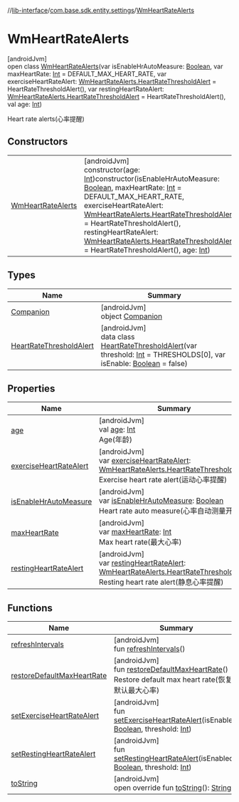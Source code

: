 //[lib-interface](../../../index.md)/[com.base.sdk.entity.settings](../index.md)/[WmHeartRateAlerts](index.md)

# WmHeartRateAlerts

[androidJvm]\
open class [WmHeartRateAlerts](index.md)(var isEnableHrAutoMeasure: [Boolean](https://kotlinlang.org/api/latest/jvm/stdlib/kotlin/-boolean/index.html), var maxHeartRate: [Int](https://kotlinlang.org/api/latest/jvm/stdlib/kotlin/-int/index.html) = DEFAULT_MAX_HEART_RATE, var exerciseHeartRateAlert: [WmHeartRateAlerts.HeartRateThresholdAlert](-heart-rate-threshold-alert/index.md) = HeartRateThresholdAlert(), var restingHeartRateAlert: [WmHeartRateAlerts.HeartRateThresholdAlert](-heart-rate-threshold-alert/index.md) = HeartRateThresholdAlert(), val age: [Int](https://kotlinlang.org/api/latest/jvm/stdlib/kotlin/-int/index.html))

Heart rate alerts(心率提醒)

## Constructors

| | |
|---|---|
| [WmHeartRateAlerts](-wm-heart-rate-alerts.md) | [androidJvm]<br>constructor(age: [Int](https://kotlinlang.org/api/latest/jvm/stdlib/kotlin/-int/index.html))constructor(isEnableHrAutoMeasure: [Boolean](https://kotlinlang.org/api/latest/jvm/stdlib/kotlin/-boolean/index.html), maxHeartRate: [Int](https://kotlinlang.org/api/latest/jvm/stdlib/kotlin/-int/index.html) = DEFAULT_MAX_HEART_RATE, exerciseHeartRateAlert: [WmHeartRateAlerts.HeartRateThresholdAlert](-heart-rate-threshold-alert/index.md) = HeartRateThresholdAlert(), restingHeartRateAlert: [WmHeartRateAlerts.HeartRateThresholdAlert](-heart-rate-threshold-alert/index.md) = HeartRateThresholdAlert(), age: [Int](https://kotlinlang.org/api/latest/jvm/stdlib/kotlin/-int/index.html)) |

## Types

| Name | Summary |
|---|---|
| [Companion](-companion/index.md) | [androidJvm]<br>object [Companion](-companion/index.md) |
| [HeartRateThresholdAlert](-heart-rate-threshold-alert/index.md) | [androidJvm]<br>data class [HeartRateThresholdAlert](-heart-rate-threshold-alert/index.md)(var threshold: [Int](https://kotlinlang.org/api/latest/jvm/stdlib/kotlin/-int/index.html) = THRESHOLDS[0], var isEnable: [Boolean](https://kotlinlang.org/api/latest/jvm/stdlib/kotlin/-boolean/index.html) = false) |

## Properties

| Name | Summary |
|---|---|
| [age](age.md) | [androidJvm]<br>val [age](age.md): [Int](https://kotlinlang.org/api/latest/jvm/stdlib/kotlin/-int/index.html)<br>Age(年龄) |
| [exerciseHeartRateAlert](exercise-heart-rate-alert.md) | [androidJvm]<br>var [exerciseHeartRateAlert](exercise-heart-rate-alert.md): [WmHeartRateAlerts.HeartRateThresholdAlert](-heart-rate-threshold-alert/index.md)<br>Exercise heart rate alert(运动心率提醒) |
| [isEnableHrAutoMeasure](is-enable-hr-auto-measure.md) | [androidJvm]<br>var [isEnableHrAutoMeasure](is-enable-hr-auto-measure.md): [Boolean](https://kotlinlang.org/api/latest/jvm/stdlib/kotlin/-boolean/index.html)<br>Heart rate auto measure(心率自动测量开关) |
| [maxHeartRate](max-heart-rate.md) | [androidJvm]<br>var [maxHeartRate](max-heart-rate.md): [Int](https://kotlinlang.org/api/latest/jvm/stdlib/kotlin/-int/index.html)<br>Max heart rate(最大心率) |
| [restingHeartRateAlert](resting-heart-rate-alert.md) | [androidJvm]<br>var [restingHeartRateAlert](resting-heart-rate-alert.md): [WmHeartRateAlerts.HeartRateThresholdAlert](-heart-rate-threshold-alert/index.md)<br>Resting heart rate alert(静息心率提醒) |

## Functions

| Name | Summary |
|---|---|
| [refreshIntervals](refresh-intervals.md) | [androidJvm]<br>fun [refreshIntervals](refresh-intervals.md)() |
| [restoreDefaultMaxHeartRate](restore-default-max-heart-rate.md) | [androidJvm]<br>fun [restoreDefaultMaxHeartRate](restore-default-max-heart-rate.md)()<br>Restore default max heart rate(恢复默认最大心率) |
| [setExerciseHeartRateAlert](set-exercise-heart-rate-alert.md) | [androidJvm]<br>fun [setExerciseHeartRateAlert](set-exercise-heart-rate-alert.md)(isEnabled: [Boolean](https://kotlinlang.org/api/latest/jvm/stdlib/kotlin/-boolean/index.html), threshold: [Int](https://kotlinlang.org/api/latest/jvm/stdlib/kotlin/-int/index.html)) |
| [setRestingHeartRateAlert](set-resting-heart-rate-alert.md) | [androidJvm]<br>fun [setRestingHeartRateAlert](set-resting-heart-rate-alert.md)(isEnabled: [Boolean](https://kotlinlang.org/api/latest/jvm/stdlib/kotlin/-boolean/index.html), threshold: [Int](https://kotlinlang.org/api/latest/jvm/stdlib/kotlin/-int/index.html)) |
| [toString](to-string.md) | [androidJvm]<br>open override fun [toString](to-string.md)(): [String](https://kotlinlang.org/api/latest/jvm/stdlib/kotlin/-string/index.html) |
